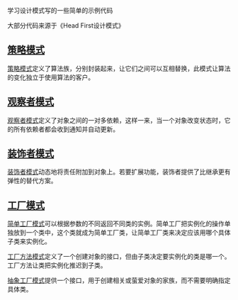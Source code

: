 学习设计模式写的一些简单的示例代码

大部分代码来源于《Head First设计模式》

[策略模式](src/strategy)
---------------------------------------------------------------------------------

[策略模式](https://www.iszhouhua.com/strategy-pattern.html)定义了算法族，分别封装起来，让它们之间可以互相替换，此模式让算法的变化独立于使用算法的客户。


[观察者模式](src/observer)
---------------------------------------------------------------------------------

[观察者模式](https://www.iszhouhua.com/observer-pattern.html)定义了对象之间的一对多依赖，这样一来，当一个对象改变状态时，它的所有依赖者都会收到通知并自动更新。

[装饰者模式](src/decorator)
------------------------------------------------------------------------------------

[装饰者模式](https://www.iszhouhua.com/decorator-pattern.html)动态地将责任附加到对象上。若要扩展功能，装饰者提供了比继承更有弹性的替代方案。

[工厂模式](src/factory)
------------------------------------------------------------------------------------

[简单工厂模式](https://www.iszhouhua.com/factory-pattern.html)可以根据参数的不同返回不同类的实例。简单工厂把实例化的操作单独放到一个类中，这个类就成为简单工厂类，让简单工厂类来决定应该用哪个具体子类来实例化。

[工厂方法模式](https://www.iszhouhua.com/factory-pattern.html)定义了一个创建对象的接口，但由子类决定要实例化的类是哪一个。工厂方法让类把实例化推迟到子类。

[抽象工厂模式](https://www.iszhouhua.com/factory-pattern.html)提供一个接口，用于创建相关或萤爱对象的家族，而不需要明确指定具体类。